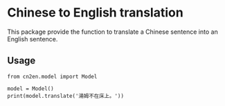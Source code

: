 # Chinese to English translation

This package provide the function to translate a Chinese sentence into an English sentence.

## Usage

```
from cn2en.model import Model

model = Model()
print(model.translate('湯姆不在床上。'))
```

